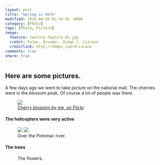 ```yaml
---
layout: post
title: "Spring is here"
modified: 2014-04-26 01:24:36 -0400
category: [Photo]
tags: [Photo, Picture]
image:
  feature: texture-feature-02.jpg
  credit: Palms, Ecuador. Diego J. Lizcano
  creditlink: http://500px.com/dlizcano
comments: true
share: true
---
```


## Here are some pictures. 
A few days ago we went to take picture on the national mall. The cherries were in the blossom peak. Of course a lot of people was there. 

<figure>
	<a href="spring1/_MG_5896.jpg"><img src="spring1/_MG_5896.jpg"></a>
	<figcaption><a href="https://www.flickr.com/photos/diegolizcano/14043186651/" title="Cherry blossom, on Flickr">Cherry blossom by me, on Flickr</a>.</figcaption>
</figure>


#### The helicopters were very active

<figure class="half">
    <a href="spring1/_MG_5971.jpg"><img src="spring1/_MG_5971.jpg"></a>
    <a href=spring1/_MG_5976.jpg"><img src="spring1/_MG_5976.jpg"></a>
    <figcaption>Over the Potomac river.</figcaption>
</figure>


#### The trees

<figure class="half">
	<a href="spring1/_MG_5793.jpg"></a>
	<a href="spring1/_MG_5871.jpg"></a>
	<figcaption>The flowers.</figcaption>
</figure>

